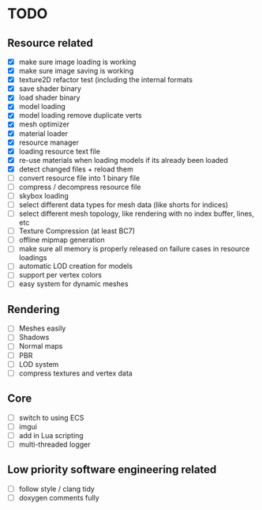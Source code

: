 # TODO

## Resource related
- [x] make sure image loading is working
- [x] make sure image saving is working
- [x] texture2D refactor test (including the internal formats
- [x] save shader binary
- [x] load shader binary
- [x] model loading
- [x] model loading remove duplicate verts
- [x] mesh optimizer
- [x] material loader
- [x] resource manager
- [x] loading resource text file
- [x] re-use materials when loading models if its already been loaded
- [x] detect changed files + reload them
- [ ] convert resource file into 1 binary file
- [ ] compress / decompress resource file
- [ ] skybox loading
- [ ] select different data types for mesh data (like shorts for indices)
- [ ] select different mesh topology, like rendering with no index buffer, lines, etc
- [ ] Texture Compression (at least BC7)
- [ ] offline mipmap generation
- [ ] make sure all memory is properly released on failure cases in resource loadings
- [ ] automatic LOD creation for models
- [ ] support per vertex colors
- [ ] easy system for dynamic meshes

## Rendering
- [ ] Meshes easily
- [ ] Shadows
- [ ] Normal maps
- [ ] PBR
- [ ] LOD system
- [ ] compress textures and vertex data

## Core
- [ ] switch to using ECS
- [ ] imgui
- [ ] add in Lua scripting
- [ ] multi-threaded logger

## Low priority software engineering related
- [ ] follow style / clang tidy
- [ ] doxygen comments fully
